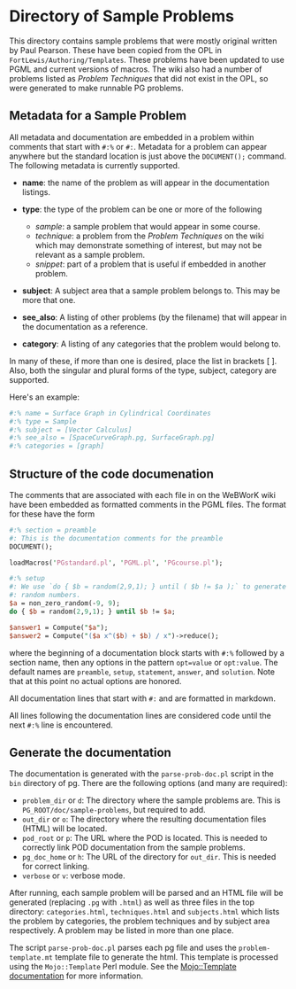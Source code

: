 # Directory of Sample Problems

This directory contains sample problems that were mostly original written by
Paul Pearson. These have been copied from the OPL in `FortLewis/Authoring/Templates`.
These problems have been updated to use PGML and current versions of macros.
The wiki also had a number of problems listed as _Problem Techniques_ that did
not exist in the OPL, so were generated to make runnable PG problems.

## Metadata for a Sample Problem

All metadata and documentation are embedded in a problem within comments that
start with `#:%` or `#:`.  Metadata for a problem can appear anywhere but
the standard location is just above the `DOCUMENT();` command.  The following
metadata is currently supported.

- **name**: the name of the problem as will appear in the documentation listings.
- **type**: the type of the problem can be one or more of the following
  * _sample_: a sample problem that would appear in some course.
  * _technique_: a problem from the _Problem Techniques_ on the wiki which may
  demonstrate something of interest, but may not be relevant as a sample problem.
  * _snippet_: part of a problem that is useful if embedded in another problem.

- **subject**: A subject area that a sample problem belongs to.  This may be more
that one.
- **see_also**: A listing of other problems (by the filename) that will appear
in the documentation as a reference.
- **category**: A listing of any categories that the problem would belong to.

In many of these, if more than one is desired, place the list in brackets [ ].
Also, both the singular and plural forms of the type, subject, category are
supported.

Here's an example:
```perl
#:% name = Surface Graph in Cylindrical Coordinates
#:% type = Sample
#:% subject = [Vector Calculus]
#:% see_also = [SpaceCurveGraph.pg, SurfaceGraph.pg]
#:% categories = [graph]
```

## Structure of the code documenation

The comments that are associated with each file in on the WeBWorK
wiki have been embedded as formatted
comments in the PGML files. The format for these have the form

```perl
#:% section = preamble
#: This is the documentation comments for the preamble
DOCUMENT();

loadMacros('PGstandard.pl', 'PGML.pl', 'PGcourse.pl');

#:% setup
#: We use `do { $b = random(2,9,1); } until ( $b != $a );` to generate distinct
#: random numbers.
$a = non_zero_random(-9, 9);
do { $b = random(2,9,1); } until $b != $a;

$answer1 = Compute("$a");
$answer2 = Compute("($a x^($b) + $b) / x")->reduce();
```

where the beginning of a documentation block starts with `#:%` followed by a section name, then any options in the
pattern `opt=value` or `opt:value`. The default names are `preamble`, `setup`, `statement`, `answer`, and `solution`.
Note that at this point no actual options are honored.

All documentation lines that start with `#:` and are formatted in markdown.

All lines following the documentation lines are considered code until the next `#:%` line is encountered.

## Generate the documentation

The documentation is generated with the `parse-prob-doc.pl` script in the `bin`
directory of pg. There are the following options (and many are required):

- `problem_dir` or `d`:  The directory where the sample problems are.  This is
`PG_ROOT/doc/sample-problems`, but required to add.
- `out_dir` or `o`: The directory where the resulting documentation files (HTML)
will be located.
- `pod_root` or `p`: The URL where the POD is located.  This is needed to
correctly link POD documentation from the sample problems.
- `pg_doc_home` or `h`: The URL of the directory for `out_dir`.  This is needed
for correct linking.
- `verbose` or `v`: verbose mode.

After running, each sample problem will be parsed and an HTML file will be generated
(replacing `.pg` with `.html`) as well as three files in the top directory:
`categories.html`, `techniques.html` and `subjects.html` which lists the problem
by categories, the problem techniques and by subject area respectively.  A
problem may be listed in more than one place.


The script `parse-prob-doc.pl` parses each pg file and uses the `problem-template.mt` template file to generate the
html.  This template is processed using the `Mojo::Template` Perl module.  See the
[Mojo::Template documentation](https://docs.mojolicious.org/Mojo/Template) for more information.
